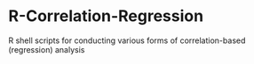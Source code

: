 # R-Correlation-Regression
R shell scripts for conducting various forms of correlation-based (regression) analysis
